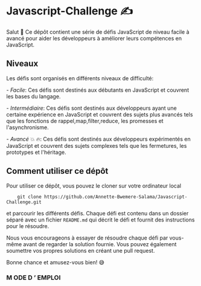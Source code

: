 # Javascript-Challenge &#x270D;

Salut &#x1F91D;
Ce dépôt contient une série de défis JavaScript de niveau facile à avancé pour aider les développeurs à améliorer leurs compétences en JavaScript.

## Niveaux

Les défis sont organisés en différents niveaux de difficulté:

*- Facile*: Ces défis sont destinés aux débutants en JavaScript et couvrent les bases du langage.

*- Intermédiaire*: Ces défis sont destinés aux développeurs ayant une certaine expérience en JavaScript et couvrent des sujets plus avancés tels que les fonctions de rappel,map,filter,reduce, les promesses et l'asynchronisme.

*- Avancé* &#x1F4A5; &#x1F525;: Ces défis sont destinés aux développeurs expérimentés en JavaScript et couvrent des sujets complexes tels que les fermetures, les prototypes et l'héritage.

## Comment utiliser ce dépôt

Pour utiliser ce dépôt, vous pouvez le cloner sur votre ordinateur local 
```code
    git clone https://github.com/Annette-Bwemere-Salama/Javascript-Challenge.git
```
 et parcourir les différents défis. Chaque défi est contenu dans un dossier séparé avec un fichier `README.md` qui décrit le défi et fournit des instructions pour le résoudre.

Nous vous encourageons à essayer de résoudre chaque défi par vous-même avant de regarder la solution fournie. Vous pouvez également soumettre vos propres solutions en créant une pull request.

Bonne chance et amusez-vous bien! &#x1F605;




### M ODE D ’ EMPLOI
    
